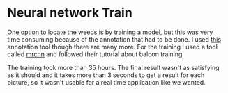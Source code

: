 # Neural network Train
One option to locate the weeds is by training a model, but this was very time consuming because of the annotation that had to be done. I used [this](http://www.robots.ox.ac.uk/~vgg/software/via/) annotation tool though there are many more. For the training I used a tool called [mrcnn](https://github.com/matterport/Mask_RCNN.git) and followed their tutorial about baloon training.

The training took more than 35 hours. The final result wasn't as satisfying as it should and it takes more than 3 seconds to get a result for each picture, so it wasn't usable for a real time application like we wanted.
